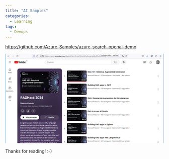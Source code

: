 ```yaml
---
title: "AI Samples"
categories:
  - Learning
tags:
  - Devops
---
```


https://github.com/Azure-Samples/azure-search-openai-demo

![img](../assets/images/2024-09-06-rag-hack.png)

Thanks for reading! :-)
